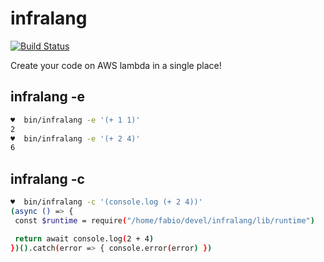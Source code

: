 
# infralang

[![Build Status](https://travis-ci.org/fabiosantoscode/infralang.svg?branch=master)](https://travis-ci.org/fabiosantoscode/infralang)

Create your code on AWS lambda in a single place!

## infralang -e

```bash
♥  bin/infralang -e '(+ 1 1)'
2
♥  bin/infralang -e '(+ 2 4)'
6
```

## infralang -c

```bash
♥  bin/infralang -c '(console.log (+ 2 4))'
(async () => {
 const $runtime = require("/home/fabio/devel/infralang/lib/runtime")

 return await console.log(2 + 4)
})().catch(error => { console.error(error) })
```

